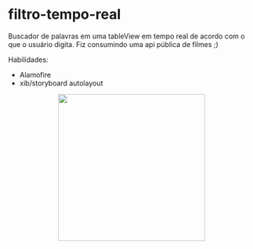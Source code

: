 # filtro-tempo-real

Buscador de palavras em uma tableView em tempo real de acordo com o que o usuário digita.
Fiz consumindo uma api pública de filmes ;)

Habilidades:
- Alamofire
- xib/storyboard autolayout


<p align="center">
  <img src="https://user-images.githubusercontent.com/66230142/188643698-c05d4caf-fb5e-4f58-bda8-93b45b4f398f.gif" width="300"/>
</p>


